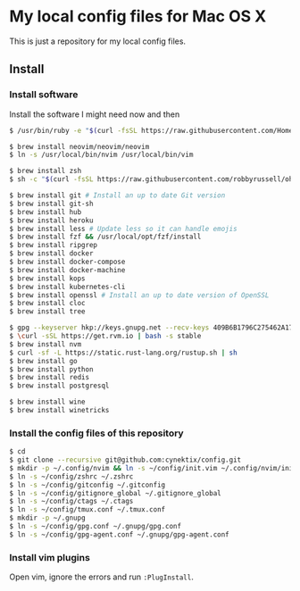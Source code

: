 # My local config files for Mac OS X

This is just a repository for my local config files.

## Install

### Install software

Install the software I might need now and then

```bash
$ /usr/bin/ruby -e "$(curl -fsSL https://raw.githubusercontent.com/Homebrew/install/master/install)"

$ brew install neovim/neovim/neovim
$ ln -s /usr/local/bin/nvim /usr/local/bin/vim

$ brew install zsh
$ sh -c "$(curl -fsSL https://raw.githubusercontent.com/robbyrussell/oh-my-zsh/master/tools/install.sh)"

$ brew install git # Install an up to date Git version
$ brew install git-sh
$ brew install hub
$ brew install heroku
$ brew install less # Update less so it can handle emojis
$ brew install fzf && /usr/local/opt/fzf/install
$ brew install ripgrep
$ brew install docker
$ brew install docker-compose
$ brew install docker-machine
$ brew install kops
$ brew install kubernetes-cli
$ brew install openssl # Install an up to date version of OpenSSL
$ brew install cloc
$ brew install tree

$ gpg --keyserver hkp://keys.gnupg.net --recv-keys 409B6B1796C275462A1703113804BB82D39DC0E3
$ \curl -sSL https://get.rvm.io | bash -s stable
$ brew install nvm
$ curl -sf -L https://static.rust-lang.org/rustup.sh | sh
$ brew install go
$ brew install python
$ brew install redis
$ brew install postgresql

$ brew install wine
$ brew install winetricks
```


### Install the config files of this repository

```bash
$ cd
$ git clone --recursive git@github.com:cynektix/config.git
$ mkdir -p ~/.config/nvim && ln -s ~/config/init.vim ~/.config/nvim/init.vim
$ ln -s ~/config/zshrc ~/.zshrc
$ ln -s ~/config/gitconfig ~/.gitconfig
$ ln -s ~/config/gitignore_global ~/.gitignore_global
$ ln -s ~/config/ctags ~/.ctags
$ ln -s ~/config/tmux.conf ~/.tmux.conf
$ mkdir -p ~/.gnupg
$ ln -s ~/config/gpg.conf ~/.gnupg/gpg.conf
$ ln -s ~/config/gpg-agent.conf ~/.gnupg/gpg-agent.conf
```

### Install vim plugins

Open vim, ignore the errors and run `:PlugInstall`.

